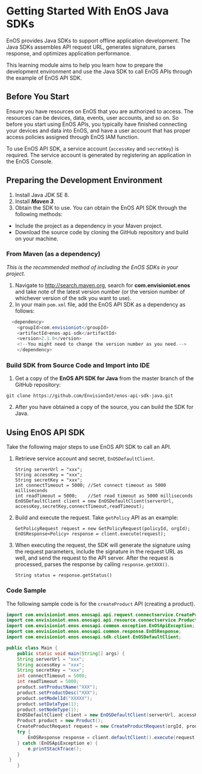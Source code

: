 # Getting Started With EnOS Java SDKs

EnOS provides Java SDKs to support offline application development. The Java SDKs assembles API request URL, generates signature, parses response, and optimizes application performance.

This learning module aims to help you learn how to prepare the development environment and use the Java SDK to call EnOS APIs through the example of EnOS API SDK.

## Before You Start

Ensure you have resources on EnOS that you are authorized to access. The resources can be devices, data, events, user accounts, and so on. So before you start using EnOS APIs, you typically have finished connecting your devices and data into EnOS, and have a user account that has proper access policies assigned through EnOS IAM function.

To use EnOS API SDK, a service account (`accessKey` and `secretKey`) is required. The service account is generated by registering an application in the EnOS Console.

## Preparing the Development Environment

1. Install Java JDK SE 8.
2. Install **_Maven 3_**.
3. Obtain the SDK to use.
  You can obtain the EnOS API SDK through the following methods:
  * Include the project as a dependency in your Maven project.
  * Download the source code by cloning the GitHub repository and build on your machine.

### From Maven (as a dependency)

  _This is the recommended method of including the EnOS SDKs in your project._

1. Navigate to http://search.maven.org, search for **com.envisioniot.enos** and take note of the latest version number (or the version number of whichever version of the sdk you want to use).
2. In your main `pom.xml` file, add the EnOS API SDK as a dependency as follows:
  ```java
  	<dependency>
      <groupId>com.envisioniot</groupId>
      <artifactId>enos-api-sdk</artifactId>
      <version>2.1.0</version>
      <!--You might need to change the version number as you need.-->
      </dependency>
  ```

### Build SDK from Source Code and Import into IDE

1. Get a copy of the **EnOS API SDK for Java** from the master branch of the GitHub repository:
  ```
  git clone https://github.com/EnvisionIot/enos-api-sdk-java.git
  ```
2. After you have obtained a copy of the source, you can build the SDK for Java.


## Using EnOS API SDK
Take the following major steps to use EnOS API SDK to call an API.

1. Retrieve service account and secret, `EnOSDefaultClient`.

   ```
   String serverUrl = "xxx";
   String accessKey = "xxx";
   String secretKey = "xxx";
   int connectTimeout = 5000; //Set connect timeout as 5000 milliseconds
   int readTimeout = 5000;    //Set read timeout as 5000 milliseconds
   EnOSDefaultClient client = new EnOSDefaultClient(serverUrl, accessKey,secretKey,connectTimeout,readTimeout);
   ```

2. Build and execute the request. Take `getPolicy` API as an example:

   ```
   GetPolicyRequest request = new GetPolicyRequest(policyId, orgId);
   EnOSResponse<Policy> response = client.execute(request);
   ```

3. When executing the request, the SDK will generate the signature using the request parameters, include the signature in the request URL as well, and send the request to the API server. After the request is processed, parses the response by calling `response.getXXX()`.

   ```
   String status = response.getStatus()
   ```

### Code Sample

The following sample code is for the `createProduct` API (creating a product).

```java
import com.envisioniot.enos.enosapi.api.request.connectservice.CreateProductRequest;
import com.envisioniot.enos.enosapi.api.resource.connectservice.Product;
import com.envisioniot.enos.enosapi.common.exception.EnOSApiException;
import com.envisioniot.enos.enosapi.common.response.EnOSResponse;
import com.envisioniot.enos.enosapi.sdk.client.EnOSDefaultClient;

public class Main {
    public static void main(String[] args) {
    String serverUrl = "xxx";
    String accessKey = "xxx";
    String secretKey = "xxx";
    int connectTimeout = 5000;
    int readTimeout = 5000;
    product.setProductName("XXX");
    product.setProductDesc("XXX");
    product.setModelId("XXXXX");
    product.setDataType(1);
    product.setNodeType(1);
    EnOSDefaultClient client = new EnOSDefaultClient(serverUrl, accessKey,secretKey,connectTimeout,readTimeout);
    Product product = new Product();
    CreateProductRequest request = new CreateProductRequest(orgId, product);
    try {
        EnOSResponse response = client.defaultClient().execute(request);
    } catch (EnOSApiException e) {
        e.printStackTrace();
    }
 }
    }
```
